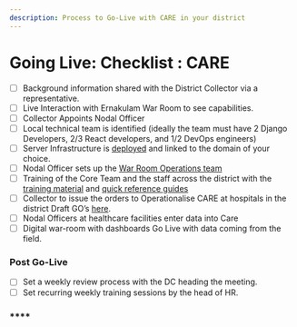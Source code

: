 ```yaml
---
description: Process to Go-Live with CARE in your district
---
```


# Going Live: Checklist : CARE

* [ ] Background information shared with the District Collector via a representative.
* [ ] Live Interaction with Ernakulam War Room to see capabilities.
* [ ] Collector Appoints Nodal Officer
* [ ] Local technical team is identified \(ideally the team must have 2 Django Developers, 2/3 React developers, and 1/2 DevOps engineers\)
* [ ] Server Infrastructure is [deployed](https://deploydocs.coronasafe.network/overview) and linked to the domain of your choice. 
* [ ] Nodal Officer sets up the [War Room Operations team](https://deploydocs.coronasafe.network/operationalizing-care-in-the-field) 
* [ ] Training of the Core Team and the staff across the district with the [training material](https://school.coronasafe.network/courses/357) and [quick reference guides](https://www.youtube.com/playlist?list=PLf_Ch_O33Od7aMNrfW-njnKseXvI18kcI) 
* [ ] Collector to issue the orders to Operationalise CARE at hospitals in the district Draft GO’s [here](https://drive.google.com/drive/folders/1zl3qtgP9neJoE0b8U3gOixjlLR2bAYlO).
* [ ] Nodal Officers at healthcare facilities enter data into Care
* [ ] Digital war-room with dashboards Go Live with data coming from the field. 

### **Post Go-Live**

* [ ] Set a weekly review process with the DC heading the meeting.
* [ ] Set recurring weekly training sessions by the head of HR.

###  **** 

